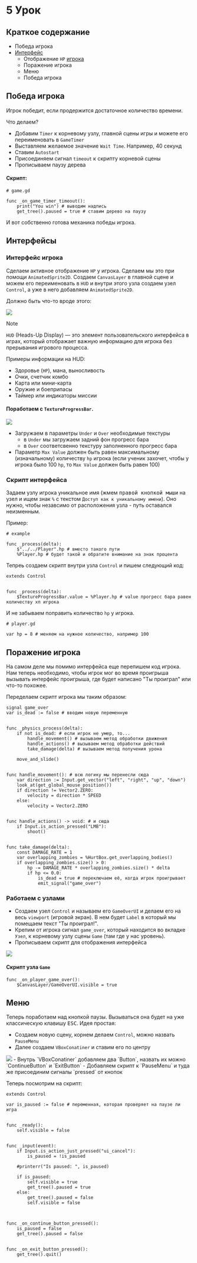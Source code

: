# 5 Урок


## Краткое содержание

- Победа игрока
- [Интерфейс](#интерфейсы)
  - Отображение `HP` [игрока](#интерфейсы) 
  - Поражение игрока
  - Меню
  - Победа игрока

## Победа игрока

Игрок победит, если продержится достаточное количество времени. 

Что делаем?
- Добавим `Timer` к корневому узлу, главной сцены игры и можете его переименовать в `GameTimer`
- Выставляем желаемое значение `Wait Time`. Например, 40 секунд
- Ставим `Autostart`
- Присоединяем сигнал `timeout` к скрипту корневой сцены
- Прописываем паузу дерева

#### Скрипт:

```gdscript
# game.gd

func _on_game_timer_timeout():
	print("You win") # выводим надпись
	get_tree().paused = true # ставим дерево на паузу
```

И вот собственно готова механика победы игрока. 

## Интерфейсы
### Интерфейс игрока

Сделаем активное отображение `HP` у игрока. Сделаем мы это при помощи `AnimatedSprite2D`. Создаем `CanvasLayer` в главной сцене и можем его переименовать в `HUD` и внутри этого узла создаем узел `Control`, а уже в него добавляем `AnimatedSprite2D`.

Должно быть что-то вроде этого:

<img src='https://github.com/IT-Compot/Python-methodologies/blob/main/first-stage/Shooter/images/ui_tree_screenshot.jpg'>

>[!Note]
>`HUD` (Heads-Up Display) — это элемент пользовательского интерфейса в играх, который отображает важную информацию для игрока без прерывания игрового процесса.
>
>Примеры информации на HUD:
>- Здоровье (`HP`), мана, выносливость
>- Очки, счетчик комбо
>- Карта или мини-карта
>- Оружие и боеприпасы
>- Таймер или индикаторы миссии

#### Поработаем с `TextureProgressBar`.

<img src='https://github.com/IT-Compot/Python-methodologies/blob/main/first-stage/Shooter/images/TextureProgressBar.png'>

- Загружаем в параметры `Under` и `Over` необходимые текстуры
	- в `Under` мы загружаем задний фон прогресс бара
 	- в `Over` соответсвенно текстуру заполненного прогресс бара 
- Параметр `Max Value` должен быть равен максимальному (изначальному) количеству `hp` игрока (если ученик захочет, чтобы у игрока было 100 `hp`, то `Max Value` должен быть равен 100) 


### Скрипт интерфейса

Задаем узлу игрока уникальное имя (жмем <kbd>правой кнопкой мыши</kbd> на узел и ищем знак `%` с текстом `Доступ как к уникальному имени`). Оно нужно, чтобы незавсимо от расположения узла - путь оставался неизменным. 

Пример:

```gdscript
# example

func _process(delta):
	$"../../Player".hp # вместо такого пути
	%Player.hp # будет такой и обратите внимание на знак процента
```

Тепреь создаем скрипт внутри узла `Control` и пишем следующий код:

```gdscript
extends Control


func _process(delta):
	$TextureProgressBar.value = %Player.hp # value прогресс бара равен количеству хп игрока
```

И не забываем поправить количество `hp` у игрока.

```gdscript
# player.gd

var hp = 8 # меняем на нужное количество, например 100
```

## Поражение игрока

На самом деле мы помимо интерфейса еще перепишем код игрока. Нам теперь необходимо, чтобы игрок мог во время проигрыша вызывать интерфейс проигрыша, где будет написано "Ты проиграл" или что-то похожее.

Переделаем скрипт игрока мы таким образом:

```gdscript
signal game_over
var is_dead := false # вводим новую переменную 


func _physics_process(delta):
	if not is_dead: # если игрок не умер, то...
		handle_movement() # вызываем метод обработки движения
		handle_actions() # вызываем метод обработки действий
		take_damage(delta) # вызываем метод получения урона
	
	move_and_slide()


func handle_movement(): # всю логику мы перенесли сюда
	var direction := Input.get_vector("left", "right", "up", "down")
	look_at(get_global_mouse_position())
	if direction != Vector2.ZERO:
		velocity = direction * SPEED
	else:
		velocity = Vector2.ZERO


func handle_actions() -> void: # и сюда
	if Input.is_action_pressed("LMB"):
		shoot()


func take_damage(delta):
	const DAMAGE_RATE = 1
	var overlapping_zombies = %HurtBox.get_overlapping_bodies()
	if overlapping_zombies.size() > 0:
		hp -= DAMAGE_RATE * overlapping_zombies.size() * delta
		if hp <= 0.0:
			is_dead = true # переключаем её, когда игрок проигрывает
			emit_signal("game_over")
```

### Работаем с узлами

- Создаем узел `Control` и называем его `GameOverUI` и делаем его на весь `viewport` (игровой экран). В нем будет `Label` в который мы помещаем текст "Ты проиграл!".
- Крепим от игрока сигнал `game_over`, который находится во вкладке `Узел`, к корневому узлу сцены `Game` (там где у нас уровень).
- Прописываем скрипт для отображения интерфейса

<img src='https://github.com/IT-Compot/Python-methodologies/blob/main/first-stage/Shooter/images/GameOverUIView.png'>

#### Скрипт узла `Game`

```gdscript
func _on_player_game_over():
	$CanvasLayer/GameOverUI.visible = true
```
## Меню

Теперь поработаем над кнопкой паузы. Вызываться она будет на уже классическую клавишу <kbd>ESC</kbd>. Идея простая:
- Создаем новую сцену, корнем делаем `Control`, можно назвать `PauseMenu`
- Далее создаем `VBoxConatiner` и ставим его по центру
<img src='https://github.com/IT-Compot/Python-methodologies/blob/main/first-stage/Shooter/images/screenshot_center.jpg'>
- Внутрь `VBoxConatiner` добавляем два `Button`, назвать их можно `ContinueButton` и `ExitButton`
- Добавляем скрипт к `PauseMenu` и туда же присоединим сигналы `pressed` от кнопок

Теперь посмотрим на скрипт:

```gdscript
extends Control

var is_paused := false # переменная, которая проверяет на паузе ли игра


func _ready():
	self.visible = false


func _input(event):
	if Input.is_action_just_pressed("ui_cancel"):
		is_paused = !is_paused
		
	#printerr("Is paused: ", is_paused)
	
	if is_paused:
		self.visible = true
		get_tree().paused = true
	else:
		get_tree().paused = false
		self.visible = false
		


func _on_continue_button_pressed():
	is_paused = false
	get_tree().paused = false
	

func _on_exit_button_pressed():
	get_tree().quit()
```
